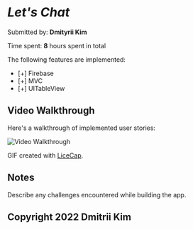 # *Let's Chat*

Submitted by: **Dmityrii Kim**

Time spent: **8** hours spent in total

The following features are implemented:

* [+] Firebase
* [+] MVC
* [+] UITableView

## Video Walkthrough

Here's a walkthrough of implemented user stories:

<img src='https://github.com/MityaKimchanskii/ChatFirebase/blob/main/ChatFirebase.gif' title='Video Walkthrough' width='' alt='Video Walkthrough' />

GIF created with [LiceCap](http://www.cockos.com/licecap/).

## Notes

Describe any challenges encountered while building the app.

## Copyright 2022 Dmitrii Kim

    
  
    


